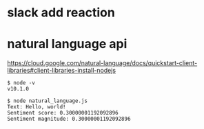 
# slack add reaction

# natural language api

https://cloud.google.com/natural-language/docs/quickstart-client-libraries#client-libraries-install-nodejs

```
$ node -v
v10.1.0
```

```
$ node natural_language.js
Text: Hello, world!
Sentiment score: 0.30000001192092896
Sentiment magnitude: 0.30000001192092896
```
